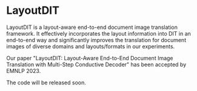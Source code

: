 # LayoutDIT
LayoutDIT is a layout-aware end-to-end document image translation framework. It effectively incorporates the layout information into DIT in an end-to-end way and significantly improves the translation for document images of diverse domains and layouts/formats in our experiments.

Our paper "LayoutDIT: Layout-Aware End-to-End Document Image Translation with Multi-Step Conductive Decoder" has been accepted by EMNLP 2023.

The code will be released soon.
